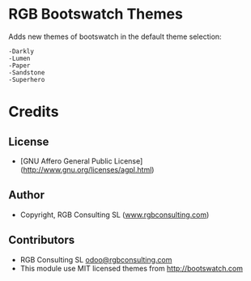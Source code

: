 RGB Bootswatch Themes
=====================

Adds new themes of bootswatch in the default theme selection:

    -Darkly
    -Lumen
    -Paper
    -Sandstone
    -Superhero


Credits
=======

License
-------

* [GNU Affero General Public License] (http://www.gnu.org/licenses/agpl.html)

Author
------

* Copyright, RGB Consulting SL (www.rgbconsulting.com)

Contributors
------------

* RGB Consulting SL <odoo@rgbconsulting.com>
* This module use MIT licensed themes from <http://bootswatch.com>
